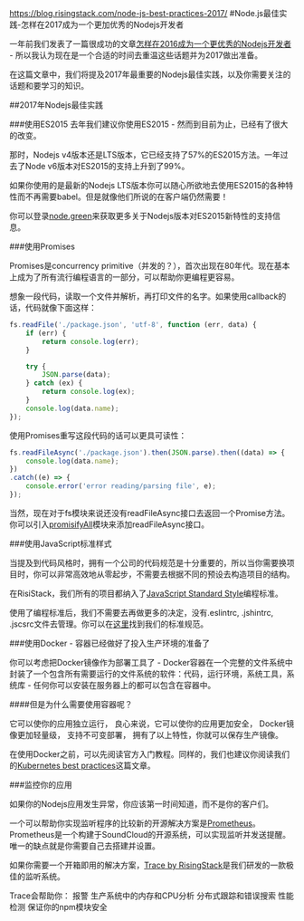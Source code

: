 https://blog.risingstack.com/node-js-best-practices-2017/
#Node.js最佳实践-怎样在2017成为一个更加优秀的Nodejs开发者

一年前我们发表了一篇很成功的文章[怎样在2016成为一个更优秀的Nodejs开发者](https://blog.risingstack.com/how-to-become-a-better-node-js-developer-in-2016/) - 所以我认为现在是一个合适的时间去重温这些话题并为2017做出准备。

在这篇文章中，我们将提及2017年最重要的Nodejs最佳实践，以及你需要关注的话题和要学习的知识。

##2017年Nodejs最佳实践

###使用ES2015
去年我们建议你使用ES2015 - 然而到目前为止，已经有了很大的改变。

那时，Nodejs v4版本还是LTS版本，它已经支持了57%的ES2015方法。一年过去了Node v6版本对ES2015的支持上升到了99%。

如果你使用的是最新的Nodejs LTS版本你可以随心所欲地去使用ES2015的各种特性而不再需要babel。但是就像他们所说的在客户端仍然需要！

你可以登录[node.green](http://node.green/)来获取更多关于Nodejs版本对ES2015新特性的支持信息。

###使用Promises

Promises是concurrency primitive（并发的？），首次出现在80年代。现在基本上成为了所有流行编程语言的一部分，可以帮助你更编程更容易。

想象一段代码，读取一个文件并解析，再打印文件的名字。如果使用callback的话，代码就像下面这样：

```js
fs.readFile('./package.json', 'utf-8', function (err, data) {
    if (err) {
        return console.log(err);
    }

    try {
        JSON.parse(data);
    } catch (ex) {
        return console.log(ex);
    }
    console.log(data.name);
});
```
使用Promises重写这段代码的话可以更具可读性：

```js
fs.readFileAsync('./package.json').then(JSON.parse).then((data) => {
    console.log(data.name);
})
.catch((e) => {
    console.error('error reading/parsing file', e);
});
```
当然，现在对于fs模块来说还没有readFileAsync接口去返回一个Promise方法。你可以引入[promisifyAll](http://bluebirdjs.com/docs/api/promise.promisifyall.html)模块来添加readFileAsync接口。

###使用JavaScript标准样式

当提及到代码风格时，拥有一个公司的代码规范是十分重要的，所以当你需要换项目时，你可以非常高效地从零起步，不需要去根据不同的预设去构造项目的结构。

在RisiStack，我们所有的项目都纳入了[JavaScript Standard Style](https://github.com/feross/standard)编程标准。

使用了编程标准后，我们不需要去再做更多的决定，没有.eslintrc, .jshintrc, .jscsrc文件去管理。你可以在[这里](http://standardjs.com/rules.html#javascript-standard-style)找到我们的标准规范。

###使用Docker - 容器已经做好了投入生产环境的准备了

你可以考虑把Docker镜像作为部署工具了 - Docker容器在一个完整的文件系统中封装了一个包含所有需要运行的文件系统的软件：代码，运行环境，系统工具，系统库 - 任何你可以安装在服务器上的都可以包含在容器中。

####但是为什么需要使用容器呢？

它可以使你的应用独立运行，
良心来说，它可以使你的应用更加安全，
Docker镜像更加轻量级，
支持不可变部署，
拥有了以上特性，你就可以保存生产镜像。

在使用Docker之前，可以先阅读官方入门教程。同样的，我们也建议你阅读我们的[Kubernetes best practices](https://blog.risingstack.com/moving-node-js-from-paas-to-kubernetes-tutorial/)这篇文章。

###监控你的应用

如果你的Nodejs应用发生异常，你应该第一时间知道，而不是你的客户们。

一个可以帮助你实现监听程序的比较新的开源解决方案是[Prometheus](https://prometheus.io/)。Prometheus是一个构建于SoundCloud的开源系统，可以实现监听并发送提醒。唯一的缺点就是你需要自己去搭建并设置。

如果你需要一个开箱即用的解决方案，[Trace by RisingStack](https://trace.risingstack.com/)是我们研发的一款极佳的监听系统。

Trace会帮助你：
报警
生产系统中的内存和CPU分析
分布式跟踪和错误搜索
性能检测
保证你的npm模块安全





